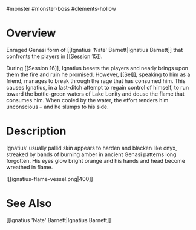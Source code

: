 #monster #monster-boss #clements-hollow 

# Overview

Enraged Genasi form of [[Ignatius 'Nate' Barnett|Ignatius Barnett]] that confronts the players in [[Session 15]]. 

During [[Session 16]], Ignatius besets the players and nearly brings upon them the fire and ruin he promised. However, [[Sel]], speaking to him as a friend, manages to break through the rage that has consumed him. This causes Ignatius, in a last-ditch attempt to regain control of himself, to run toward the bottle-green waters of Lake Lenity and douse the flame that consumes him. When cooled by the water, the effort renders him unconscious – and he slumps to his side.

# Description

Ignatius’ usually pallid skin appears to harden and blacken like onyx, streaked by bands of burning amber in ancient Genasi patterns long forgotten. His eyes glow bright orange and his hands and head become wreathed in flame.

![[ignatius-flame-vessel.png|400]]

# See Also

[[Ignatius 'Nate' Barnett|Ignatius Barnett]]